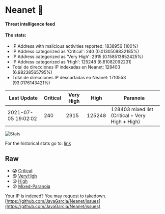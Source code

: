 # Neanet :hocho:
#### Threat intelligence feed
#### The stats:

- IP Address with malicious activities reported: 1838956 (100%)
- IP Address categorized as 'Critical':  240 (0.0130508832185%)
- IP Address categorized as 'Very High':  2915 (0.158513852425%)
- IP Address categorized as 'High':  125248 (6.81082092231)
- Total de direcciones IP indexadas en Neanet:  128403 (6.98238565795%)
- Total de direcciones IP descartadas en Neanet:  1710553 (93.0176143421%)

| Last Update | Critical | Very High | High | Paranoia |
| --- | --- | --- | --- | --- |
| 2021-07-05 19:02:02 | 240 | 2915 | 125248 | 128403 mixed list (Critical + Very High + High)|

![Stats](https://docs.google.com/spreadsheets/d/e/2PACX-1vSnaNMIXVabIpDJjufMlzH7poXnshF3mgd8Is1g9ytUEzVsP5my4Trn8f-xkoLLQ38xpL3HtmUexLo6/pubchart?oid=501124687&format=image)

For the historical stats go to: [link](/stats.csv)
## Raw
- :scream: [Critical](https://raw.githubusercontent.com/JavaGarcia/Neanet/master/blacklists/neanet_critical.txt)
- :fearful: [VeryHigh](https://raw.githubusercontent.com/JavaGarcia/Neanet/master/blacklists/neanet_veryHigh.txtt)
- :frowning: [High](https://raw.githubusercontent.com/JavaGarcia/Neanet/master/blacklists/neanet_high.txt)
- :dizzy_face: [Mixed-Paranoia](https://raw.githubusercontent.com/JavaGarcia/Neanet/master/blacklists/neanet_all.txt)


Your IP is indexed? You may request to takedown. [https://github.com/JavaGarcia/Neanet/issues](https://github.com/JavaGarcia/Neanet/issues)
















































































































































































































































































































































































































































































































































































































































































































































































































































































































































































































































































































































































































































































































































































































































































































































































































































































































































































































































































































































































































































































































































































































































































































































































































































































































































































































































































































































































































































































































































































































































































































































































































































































































































































































































































































































































































































































































































































































































































































































































































































































































































































































































































































































































































































































































































































































































































































































































































































































































































































































































































































































































































































































































































































































































































































































































































































































































































































































































































































































































































































































































































































































































































































































































































































































































































































































































































































































































































































































































































































































































































































































































































































































































































































































































































































































































































